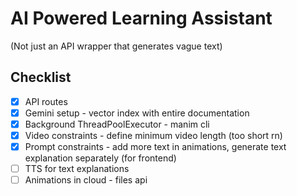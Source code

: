 # AI Powered Learning Assistant 

(Not just an API wrapper that generates vague text)

## Checklist

- [x] API routes
- [x] Gemini setup - vector index with entire documentation
- [x] Background ThreadPoolExecutor - manim cli
- [x] Video constraints - define minimum video length (too short rn)
- [x] Prompt constraints - add more text in animations, generate text explanation separately (for frontend)
- [ ] TTS for text explanations
- [ ] Animations in cloud - files api